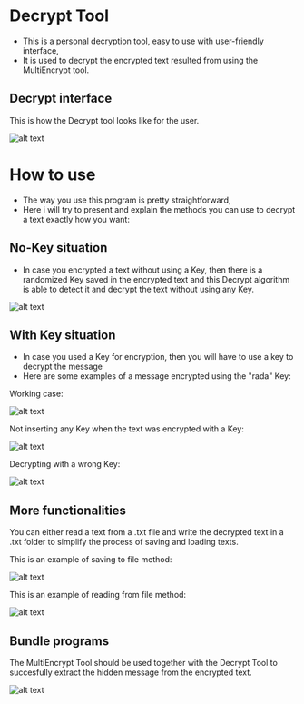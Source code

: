 # Decrypt Tool

* This is a personal decryption tool, easy to use with user-friendly interface,
* It is used to decrypt the encrypted text resulted from using the MultiEncrypt tool.


## Decrypt interface

This is how the Decrypt tool looks like for the user.

![alt text](https://github.com/andrei-voia/decrypt_tool/blob/master/Screenshot_7.png "looks")


# How to use

* The way you use this program is pretty straightforward,
* Here i will try to present and explain the methods you can use to decrypt a text exactly how you want:

## No-Key situation

* In case you encrypted a text without using a Key, then there is a randomized Key saved in the encrypted text and this Decrypt algorithm is able to detect it and decrypt the text without using any Key.

![alt text](https://github.com/andrei-voia/decrypt_tool/blob/master/Screenshot_3.png "looks")


## With Key situation

* In case you used a Key for encryption, then you will have to use a key to decrypt the message
* Here are some examples of a message encrypted using the "rada" Key:


Working case:

![alt text](https://github.com/andrei-voia/decrypt_tool/blob/master/Screenshot_5.png "looks")


Not inserting any Key when the text was encrypted with a Key:

![alt text](https://github.com/andrei-voia/decrypt_tool/blob/master/Screenshot_4.png "looks")


Decrypting with a wrong Key:

![alt text](https://github.com/andrei-voia/decrypt_tool/blob/master/Screenshot_8.png "looks")


## More functionalities

You can either read a text from a .txt file and write the decrypted text in a .txt folder to simplify the process of saving and loading texts.

This is an example of saving to file method:

![alt text](https://github.com/andrei-voia/multi_encrypt_tool/blob/master/Screenshot_6.png "looks")


This is an example of reading from file method:

![alt text](https://github.com/andrei-voia/multi_encrypt_tool/blob/master/Screenshot_2.png "looks")


## Bundle programs

The MultiEncrypt Tool should be used together with the Decrypt Tool to succesfully extract the hidden message from the encrypted text.

![alt text](https://github.com/andrei-voia/multi_encrypt_tool/blob/master/Screenshot_1.png "looks")
